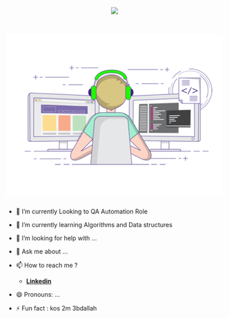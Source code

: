 <h1 align="center">
  <img src="https://readme-typing-svg.herokuapp.com?font=monoType&color=%230A711ADC&size=28&lines=Hello+World!!+;I+am+Osama+...;Nice+to+meet+you+...;Welcome+to+my+GitHub+:)">
  
  
</h1>
<h1 align="center">
  <img src="https://github.com/Osama-NJ/Osama-NJ/blob/main/img/68747470733a2f2f6d656469612e67697068792e636f6d2f6d656469612f53576f536b4e36447854737a71494b4571762f67697068792e676966.gif">
</h1>




- 🤖 I’m currently Looking to QA Automation Role 
- 🌱 I’m currently learning Algorithms and Data structures

- 🤔 I’m looking for help with ...
- 💬 Ask me about ...
- 📫 How to reach me ?   
   * [**Linkedin**](https://www.linkedin.com/in/osamanajjar) 
- 😄 Pronouns: ...
- ⚡ Fun fact : kos 2m 3bdallah
